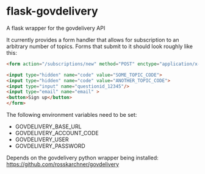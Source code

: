flask-govdelivery
=================

A flask wrapper for the govdelivery API

It currently provides a form handler that allows for subscription to an arbitrary number of topics. Forms that submit to it should look roughly like this:

```html
<form action="/subscriptions/new" method="POST" enctype="application/x-www-form-urlencoded">

<input type="hidden" name="code" value="SOME_TOPIC_CODE">
<input type="hidden" name="code" value="ANOTHER_TOPIC_CODE">
<input type="input" name="questionid_12345"/>
<input type="email" name="email" >
<button>Sign up</button>
</form>
```
The following environment variables need to be set:

* GOVDELIVERY_BASE_URL
* GOVDELIVERY_ACCOUNT_CODE
* GOVDELIVERY_USER
* GOVDELIVERY_PASSWORD

Depends on the govdelivery python wrapper being installed:
https://github.com/rosskarchner/govdelivery